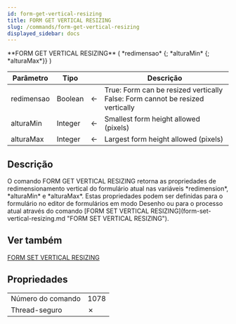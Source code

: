 ```yaml
---
id: form-get-vertical-resizing
title: FORM GET VERTICAL RESIZING
slug: /commands/form-get-vertical-resizing
displayed_sidebar: docs
---
```


<!--REF #_command_.FORM GET VERTICAL RESIZING.Syntax-->**FORM GET VERTICAL RESIZING** ( *redimensao* {; *alturaMin* {; *alturaMax*}} )<!-- END REF-->
<!--REF #_command_.FORM GET VERTICAL RESIZING.Params-->
| Parâmetro | Tipo |  | Descrição |
| --- | --- | --- | --- |
| redimensao | Boolean | &#8592; | True: Form can be resized vertically<br/>False: Form cannot be resized vertically |
| alturaMin | Integer | &#8592; | Smallest form height allowed (pixels) |
| alturaMax | Integer | &#8592; | Largest form height allowed (pixels) |

<!-- END REF-->

## Descrição 

<!--REF #_command_.FORM GET VERTICAL RESIZING.Summary-->O comando FORM GET VERTICAL RESIZING retorna as propriedades de redimensionamento vertical do formulário atual nas variáveis *redimension*, *alturaMin* e *alturaMax*.<!-- END REF--> Estas propriedades podem ser definidas para o formulário no editor de formulários em modo Desenho ou para o processo atual através do comando [FORM SET VERTICAL RESIZING](form-set-vertical-resizing.md "FORM SET VERTICAL RESIZING").

## Ver também 

[FORM SET VERTICAL RESIZING](form-set-vertical-resizing.md)  

## Propriedades

|  |  |
| --- | --- |
| Número do comando | 1078 |
| Thread-seguro | &cross; |


